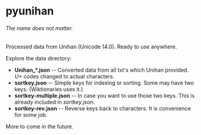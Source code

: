 # pyunihan
###### The name does not matter.

Processed data from Unihan (Unicode 14.0). Ready to use anywhere.

Explore the data directory:
* **Unihan_*.json** -- Converted data from all txt's which Unihan provided. *U+* codes changed to actual characters.
* **sortkey.json** -- Simple keys for indexing or sorting. Some may have two keys. (Wiktionaries uses it.)
* **sortkey-multiple.json** -- In case you want to use those two keys. This is already included in *sortkey.json*.
* **sortkey-rev.json** -- Reverse keys back to characters. It is convenience for some job.

More to come in the future.
